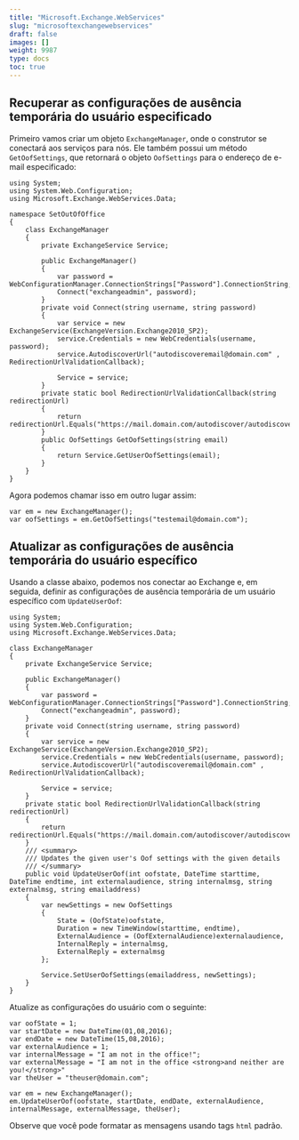 ```yaml
---
title: "Microsoft.Exchange.WebServices"
slug: "microsoftexchangewebservices"
draft: false
images: []
weight: 9987
type: docs
toc: true
---
```


## Recuperar as configurações de ausência temporária do usuário especificado
Primeiro vamos criar um objeto `ExchangeManager`, onde o construtor se conectará aos serviços para nós. Ele também possui um método `GetOofSettings`, que retornará o objeto `OofSettings` para o endereço de e-mail especificado:


    using System;
    using System.Web.Configuration;
    using Microsoft.Exchange.WebServices.Data;

    namespace SetOutOfOffice
    {
        class ExchangeManager
        {
            private ExchangeService Service;

            public ExchangeManager()
            {
                var password = WebConfigurationManager.ConnectionStrings["Password"].ConnectionString;
                Connect("exchangeadmin", password);
            }
            private void Connect(string username, string password)
            {
                var service = new ExchangeService(ExchangeVersion.Exchange2010_SP2);
                service.Credentials = new WebCredentials(username, password);
                service.AutodiscoverUrl("autodiscoveremail@domain.com" , RedirectionUrlValidationCallback);
                
                Service = service;
            }
            private static bool RedirectionUrlValidationCallback(string redirectionUrl)
            {
                return redirectionUrl.Equals("https://mail.domain.com/autodiscover/autodiscover.xml");
            }    
            public OofSettings GetOofSettings(string email)
            {
                return Service.GetUserOofSettings(email);
            }            
        }
    }

Agora podemos chamar isso em outro lugar assim:

    var em = new ExchangeManager();
    var oofSettings = em.GetOofSettings("testemail@domain.com");

## Atualizar as configurações de ausência temporária do usuário específico
Usando a classe abaixo, podemos nos conectar ao Exchange e, em seguida, definir as configurações de ausência temporária de um usuário específico com `UpdateUserOof`:

    using System;
    using System.Web.Configuration;
    using Microsoft.Exchange.WebServices.Data;
    
    class ExchangeManager
    {
        private ExchangeService Service;

        public ExchangeManager()
        {
            var password = WebConfigurationManager.ConnectionStrings["Password"].ConnectionString;
            Connect("exchangeadmin", password);
        }
        private void Connect(string username, string password)
        {
            var service = new ExchangeService(ExchangeVersion.Exchange2010_SP2);
            service.Credentials = new WebCredentials(username, password);
            service.AutodiscoverUrl("autodiscoveremail@domain.com" , RedirectionUrlValidationCallback);
            
            Service = service;
        }
        private static bool RedirectionUrlValidationCallback(string redirectionUrl)
        {
            return redirectionUrl.Equals("https://mail.domain.com/autodiscover/autodiscover.xml");
        }    
        /// <summary>
        /// Updates the given user's Oof settings with the given details
        /// </summary>
        public void UpdateUserOof(int oofstate, DateTime starttime, DateTime endtime, int externalaudience, string internalmsg, string externalmsg, string emailaddress)
        {
            var newSettings = new OofSettings
            {
                State = (OofState)oofstate,
                Duration = new TimeWindow(starttime, endtime),
                ExternalAudience = (OofExternalAudience)externalaudience,
                InternalReply = internalmsg,
                ExternalReply = externalmsg
            };

            Service.SetUserOofSettings(emailaddress, newSettings);
        }     
    }
    
Atualize as configurações do usuário com o seguinte:
    
    var oofState = 1;
    var startDate = new DateTime(01,08,2016);
    var endDate = new DateTime(15,08,2016);
    var externalAudience = 1;
    var internalMessage = "I am not in the office!";
    var externalMessage = "I am not in the office <strong>and neither are you!</strong>"
    var theUser = "theuser@domain.com";
    
    var em = new ExchangeManager();
    em.UpdateUserOof(oofstate, startDate, endDate, externalAudience, internalMessage, externalMessage, theUser);
    
Observe que você pode formatar as mensagens usando tags `html` padrão.

